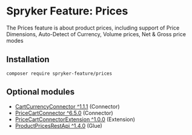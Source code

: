 # Spryker Feature: Prices

The Prices feature is about product prices, including support of Price Dimensions, Auto-Detect of Currency, Volume prices, Net & Gross price modes

## Installation

```
composer require spryker-feature/prices
```

## Optional modules
- [CartCurrencyConnector ^1.1.1](https://github.com/spryker/cart-currency-connector) (Connector)
- [PriceCartConnector ^6.5.0](https://github.com/spryker/price-cart-connector) (Connector)
- [PriceCartConnectorExtension ^1.0.0](https://github.com/spryker/price-cart-connector-extension) (Extension)
- [ProductPricesRestApi ^1.4.0](https://github.com/spryker/product-prices-rest-api) (Glue)
